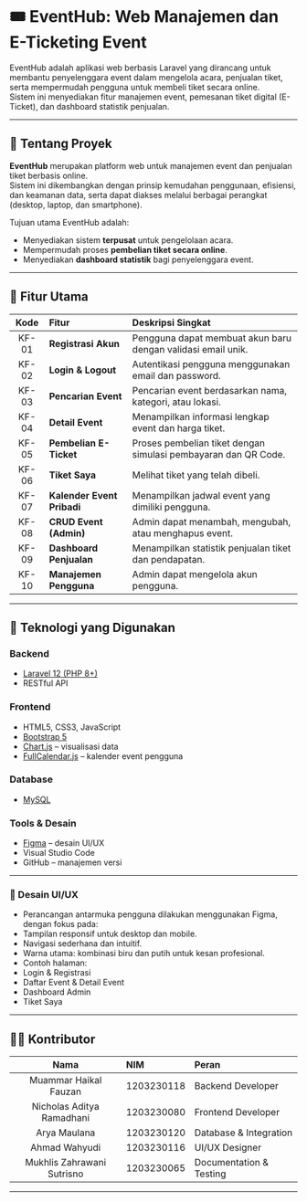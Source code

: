 # 🎟️ EventHub: Web Manajemen dan E-Ticketing Event

EventHub adalah aplikasi web berbasis Laravel yang dirancang untuk membantu penyelenggara event dalam mengelola acara, penjualan tiket, serta mempermudah pengguna untuk membeli tiket secara online.  
Sistem ini menyediakan fitur manajemen event, pemesanan tiket digital (E-Ticket), dan dashboard statistik penjualan.

---

## 📖 Tentang Proyek

**EventHub** merupakan platform web untuk manajemen event dan penjualan tiket berbasis online.  
Sistem ini dikembangkan dengan prinsip kemudahan penggunaan, efisiensi, dan keamanan data, serta dapat diakses melalui berbagai perangkat (desktop, laptop, dan smartphone).

Tujuan utama EventHub adalah:
- Menyediakan sistem **terpusat** untuk pengelolaan acara.
- Mempermudah proses **pembelian tiket secara online**.
- Menyediakan **dashboard statistik** bagi penyelenggara event.

---

## 🚀 Fitur Utama

| Kode | Fitur | Deskripsi Singkat |
|:--:|:--|:--|
| KF-01 | **Registrasi Akun** | Pengguna dapat membuat akun baru dengan validasi email unik. |
| KF-02 | **Login & Logout** | Autentikasi pengguna menggunakan email dan password. |
| KF-03 | **Pencarian Event** | Pencarian event berdasarkan nama, kategori, atau lokasi. |
| KF-04 | **Detail Event** | Menampilkan informasi lengkap event dan harga tiket. |
| KF-05 | **Pembelian E-Ticket** | Proses pembelian tiket dengan simulasi pembayaran dan QR Code. |
| KF-06 | **Tiket Saya** | Melihat tiket yang telah dibeli. |
| KF-07 | **Kalender Event Pribadi** | Menampilkan jadwal event yang dimiliki pengguna. |
| KF-08 | **CRUD Event (Admin)** | Admin dapat menambah, mengubah, atau menghapus event. |
| KF-09 | **Dashboard Penjualan** | Menampilkan statistik penjualan tiket dan pendapatan. |
| KF-10 | **Manajemen Pengguna** | Admin dapat mengelola akun pengguna. |

---

## 🧰 Teknologi yang Digunakan

### **Backend**
- [Laravel 12 (PHP 8+)](https://laravel.com/)
- RESTful API

### **Frontend**
- HTML5, CSS3, JavaScript
- [Bootstrap 5](https://getbootstrap.com)
- [Chart.js](https://www.chartjs.org) – visualisasi data
- [FullCalendar.js](https://fullcalendar.io) – kalender event pengguna

### **Database**
- [MySQL](https://www.mysql.com)

### **Tools & Desain**
- [Figma](https://figma.com) – desain UI/UX
- Visual Studio Code
- GitHub – manajemen versi

---

### 🎨 Desain UI/UX
- Perancangan antarmuka pengguna dilakukan menggunakan Figma, dengan fokus pada:
- Tampilan responsif untuk desktop dan mobile.
- Navigasi sederhana dan intuitif.
- Warna utama: kombinasi biru dan putih untuk kesan profesional.
- Contoh halaman:
- Login & Registrasi
- Daftar Event & Detail Event
- Dashboard Admin
- Tiket Saya

---

## 👩‍💻 Kontributor
| Nama | NIM | Peran |
| :--: | :-- | :-- |
| Muammar Haikal Fauzan | 1203230118 | Backend Developer |
| Nicholas Aditya Ramadhani | 1203230080 | Frontend Developer |
| Arya Maulana | 1203230120 | Database & Integration |
| Ahmad Wahyudi | 1203230116 | UI/UX Designer |
| Mukhlis Zahrawani Sutrisno | 1203230065 | Documentation & Testing |

---




